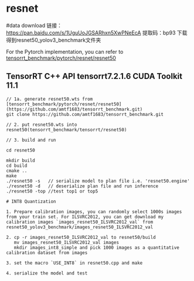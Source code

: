 # resnet

#data download
链接：https://pan.baidu.com/s/1UguUoJGSARhxn5XwPNeEcA 
提取码：bp93 
下载得到resnet50_yolov3_benchmark文件夹

For the Pytorch implementation, you can refer to [tensorrt_benchmark/pytorch/resnet/resnet50](https://github.com/amtf1683/tensorrt_benchmark.git)


## TensorRT C++ API tensorrt7.2.1.6 CUDA Toolkit 11.1

```
// 1a. generate resnet50.wts from [tensorrt_benchmark/pytorch/resnet/resnet50](https://github.com/amtf1683/tensorrt_benchmark.git)
git clone https://github.com/amtf1683/tensorrt_benchmark.git

// 2. put resnet50.wts into resnet50(tensorrt_benchmark/tensorrt/resnet50)

// 3. build and run

cd resnet50

mkdir build
cd build
cmake ..
make
./resnet50 -s   // serialize model to plan file i.e. 'resnet50.engine'
./resnet50 -d   // deserialize plan file and run inference
./resnet50 -top //test top1 or top5

# INT8 Quantization

1. Prepare calibration images, you can randomly select 1000s images from your train set. For ILSVRC2012, you can get download my calibration images `images_resnet50_ILSVRC2012_val` from resnet50_yolov3_benchmark/images_resnet50_ILSVRC2012_val

2. cp -r images_resnet50_ILSVRC2012_val to resnet50/build
   mv images_resnet50_ILSVRC2012_val images 
   mkdir images_int8_simple and pick 1000 images as a quantitative calibration dataset from images 

3. set the macro `USE_INT8` in resnet50.cpp and make

4. serialize the model and test

